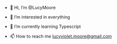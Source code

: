 - 👋 Hi, I’m @LucyMoore
- 👀 I’m interested in everything
- 🌱 I’m currently learning Typescript

- 📫 How to reach me lucyviolet.moore@gmail.com

<!---
LucyMoore/LucyMoore is a ✨ special ✨ repository because its `README.md` (this file) appears on your GitHub profile.
You can click the Preview link to take a look at your changes.
--->
